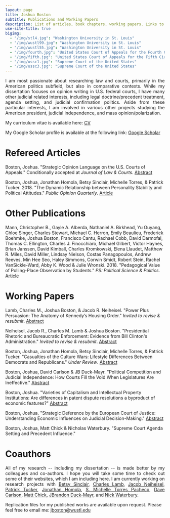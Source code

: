 ```yaml
---
layout: page
title: Joshua Boston
subtitle: Publications and Working Papers
description: List of articles, book chapters, working papers. Links to abstracts and Google Scholar.
use-site-title: true
bigimg:
  - "/img/stl4.jpg": "Washington University in St. Louis"
  - "/img/wustl99.jpg": "Washington University in St. Louis"
  - "/img/wustl55.jpg": "Washington University in St. Louis"
  - "/img/fourth.jpg": "United States Court of Appeals for the Fourth Circuit"
  - "/img/fifth.jpg": "United States Court of Appeals for the Fifth Circuit"
  - "/img/ussc1.jpg": "Supreme Court of the United States"
  - "/img/ussc3.jpg": "Supreme Court of the United States"
---
```


<p align="justify">I am most passionate about researching law and courts, primarily in the American politics subfield, but also in comparative contexts. While my dissertation focuses on opinion writing in U.S. federal courts, I have many other judicial related interests, including legal doctrine/precedent treatment, agenda setting, and judicial confirmation politics. Aside from these particular interests, I am involved in various other projects studying the American president, judicial independence, and mass opinion/polarization.</p>


<p>My curriculum vitae is available here: <a href="https://www.dropbox.com/s/y3rww8fhkll662o/JBoston_cv_Aug2018.pdf?dl=0" target="_blank">CV</a></p>

<p>My Google Scholar profile is available at the following link: <a href="https://scholar.google.com/citations?user=hKBsYfwAAAAJ&hl" target="_blank">Google Scholar</a></p>

# Refereed Articles

Boston, Joshua. "Strategic Opinion Language on the U.S. Courts of Appeals." Conditionally accepted at *Journal of Law & Courts*. [Abstract](http://www.joshuaboston.com/abstracts/#complexity)

Boston, Joshua, Jonathan Homola, Betsy Sinclair, Michelle Torres, & Patrick Tucker. 2018. "The Dynamic Relationship between Personality Stability and Political Attitudes." <i>Public Opinion Quarterly</i>. <a href="https://academic.oup.com/poq/advance-article-abstract/doi/10.1093/poq/nfy001/4955833" target="_blank">Article</a>

# Other Publications

Mann, Christopher B., Gayle A. Alberda, Nathaniel A. Birkhead, Yu Ouyang, Chloe Singer, Charles Stewart, Michael C. Herron, Emily Beaulieu, Frederick Boehmke, Joshua Boston, Francisco Cantu, Rachael Cobb, David Darmofal, Thomas C. Ellington, Charles J. Finocchiaro, Michael Gilbert, Victor Haynes, Brian Janssen, David Kimball, Charles Kromkowski, Elena Llaudet, Matthew R. Miles, David Miller, Lindsay Nielson, Costas Panagopoulos, Andrew Reeves, Min Hee Seo, Haley Simmons, Corwin Smidt, Robert Stein, Rachel VanSickle-Ward, Abby K. Wood & Julie Wronski. 2018. "Pedagogical Value of Polling-Place Observation by Students." <i>PS: Political Science & Politics</i>. <a href="https://doi.org/10.1017/S1049096518000550" target="_blank">Article</a>

# Working Papers
    
Lamb, Charles M., Joshua Boston, & Jacob R. Neiheisel. "Power Plus Persuasion: The Anatomy of Kennedy’s Housing Order." *Invited to revise & resubmit*. [Abstract](http://www.joshuaboston.com/abstracts/#jfk)

Neiheisel, Jacob R., Charles M. Lamb & Joshua Boston. "Presidential Rhetoric and Bureaucratic Enforcement: Evidence from Bill Clinton's Administration." *Invited to revise & resubmit*. [Abstract](http://www.joshuaboston.com/abstracts/#clinton)

Boston, Joshua, Jonathan Homola, Betsy Sinclair, Michelle Torres, & Patrick Tucker. "Casualties of the Culture Wars: Lifestyle Differences Between Democrats and Republicans." *Under Review*. [Abstract](http://www.joshuaboston.com/abstracts/#lifestyles)

Boston, Joshua, David Carlson & JB Duck-Mayr. "Political Competition and Judicial Independence: How Courts Fill the Void When Legislatures Are Ineffective." [Abstract](http://www.joshuaboston.com/abstracts/#independence)

Boston, Joshua. "Varieties of Capitalism and Intellectual Property Institutions: Are differences in patent dispute resolutions a byproduct of economic features?" [Abstract](http://www.joshuaboston.com/abstracts/#patent)

Boston, Joshua. "Strategic Deference by the European Court of Justice: Understanding Economic Influences on Judicial Decision-Making." [Abstract](http://www.joshuaboston.com/abstracts/#deference)

Boston, Joshua, Matt Chick & Nicholas Waterbury. "Supreme Court Agenda Setting and Precedent Influence."

# Coauthors

<p align="justify">All of my research -- including my dissertation -- is made better by my colleagues and co-authors. I hope you will take some time to check out some of their websites, which I am including here. I am currently working on research projects with <a href="https://pages.wustl.edu/betsysinclair" target="_blank">Betsy Sinclair</a>, <a href="http://polsci.buffalo.edu/facultystaff/lamb/" target="_blank">Charles Lamb</a>, <a href="http://polsci.buffalo.edu/facultystaff/neiheisel/" target="_blank">Jacob Neiheisel</a>, <a href="http://www.patricktucker.org/" target="_blank">Patrick Tucker</a>, <a href="http://jhomola.com/" target="_blank">Jonathan Homola</a>, <a href="http://smtorres.org/" target="_blank">S. Michelle Torres Pacheco</a>, <a href="https://sites.wustl.edu/davidcarlson/" target="_blank">Dave Carlson</a>, <a href="https://graduate.artsci.wustl.edu/mattchick" target="_blank">Matt Chick</a>, <a href="http://jbduckmayr.com/" target="_blank">JBrandon Duck-Mayr</a>, and <a href="https://polisci.wustl.edu/faculty/nicholas-waterbury" target="_blank">Nick Waterbury</a>.</p>

<p>Replication files for my published works are available upon request. Please feel free to email me: <a href="mailto:jboston@wustl.edu" target="_blank">jboston@wustl.edu</a></p>
